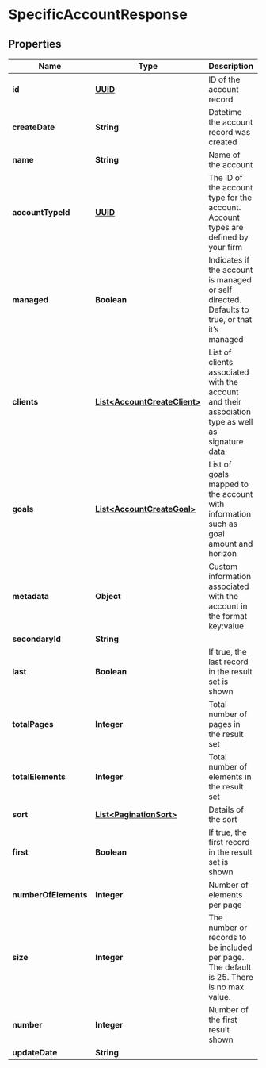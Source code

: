
# SpecificAccountResponse

## Properties
Name | Type | Description | Notes
------------ | ------------- | ------------- | -------------
**id** | [**UUID**](UUID.md) | ID of the account record |  [optional]
**createDate** | **String** | Datetime the account record was created |  [optional]
**name** | **String** | Name of the account | 
**accountTypeId** | [**UUID**](UUID.md) | The ID of the account type for the account. Account types are defined by your firm | 
**managed** | **Boolean** | Indicates if the account is managed or self directed. Defaults to true, or that it’s managed |  [optional]
**clients** | [**List&lt;AccountCreateClient&gt;**](AccountCreateClient.md) | List of clients associated with the account and their association type as well as signature data |  [optional]
**goals** | [**List&lt;AccountCreateGoal&gt;**](AccountCreateGoal.md) | List of goals mapped to the account with information such as goal amount and horizon |  [optional]
**metadata** | **Object** | Custom information associated with the account in the format key:value |  [optional]
**secondaryId** | **String** |  |  [optional]
**last** | **Boolean** | If true, the last record in the result set is shown |  [optional]
**totalPages** | **Integer** | Total number of pages in the result set |  [optional]
**totalElements** | **Integer** | Total number of elements in the result set |  [optional]
**sort** | [**List&lt;PaginationSort&gt;**](PaginationSort.md) | Details of the sort |  [optional]
**first** | **Boolean** | If true, the first record in the result set is shown |  [optional]
**numberOfElements** | **Integer** | Number of elements per page |  [optional]
**size** | **Integer** | The number or records to be included per page. The default is 25. There is no max value. |  [optional]
**number** | **Integer** | Number of the first result shown |  [optional]
**updateDate** | **String** |  |  [optional]



